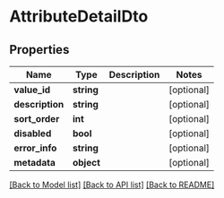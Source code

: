 # AttributeDetailDto

## Properties
Name | Type | Description | Notes
------------ | ------------- | ------------- | -------------
**value_id** | **string** |  | [optional] 
**description** | **string** |  | [optional] 
**sort_order** | **int** |  | [optional] 
**disabled** | **bool** |  | [optional] 
**error_info** | **string** |  | [optional] 
**metadata** | **object** |  | [optional] 

[[Back to Model list]](../README.md#documentation-for-models) [[Back to API list]](../README.md#documentation-for-api-endpoints) [[Back to README]](../README.md)


